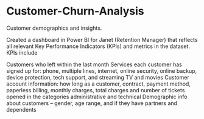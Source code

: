 # Customer-Churn-Analysis

Customer demographics and insights.

Created a dashboard in Power BI for Janet (Retention Manager) that reflects all relevant Key Performance Indicators (KPIs) and metrics in the dataset. KPIs include

Customers who left within the last month
Services each customer has signed up for: phone, multiple lines, internet, online security, online backup, device protection, tech support, and streaming TV and movies
Customer account information: how long as a customer, contract, payment method, paperless billing, monthly charges, total charges and number of tickets opened in the categories administrative and technical
Demographic info about customers – gender, age range, and if they have partners and dependents
